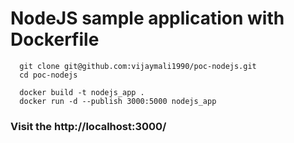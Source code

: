 # NodeJS sample application with Dockerfile

```
  git clone git@github.com:vijaymali1990/poc-nodejs.git
  cd poc-nodejs

  docker build -t nodejs_app .
  docker run -d --publish 3000:5000 nodejs_app

```

### Visit the http://localhost:3000/
